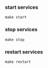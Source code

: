### start services

`make start`

### stop services

`make stop`

### restart services

`make restart`